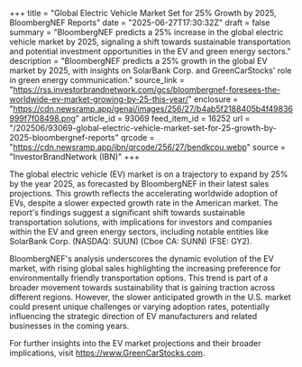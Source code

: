 +++
title = "Global Electric Vehicle Market Set for 25% Growth by 2025, BloombergNEF Reports"
date = "2025-06-27T17:30:32Z"
draft = false
summary = "BloombergNEF predicts a 25% increase in the global electric vehicle market by 2025, signaling a shift towards sustainable transportation and potential investment opportunities in the EV and green energy sectors."
description = "BloombergNEF predicts a 25% growth in the global EV market by 2025, with insights on SolarBank Corp. and GreenCarStocks' role in green energy communication."
source_link = "https://rss.investorbrandnetwork.com/gcs/bloombergnef-foresees-the-worldwide-ev-market-growing-by-25-this-year/"
enclosure = "https://cdn.newsramp.app/genai/images/256/27/b4ab5f2188405b4f49836999f7f08498.png"
article_id = 93069
feed_item_id = 16252
url = "/202506/93069-global-electric-vehicle-market-set-for-25-growth-by-2025-bloombergnef-reports"
qrcode = "https://cdn.newsramp.app/ibn/qrcode/256/27/bendkcou.webp"
source = "InvestorBrandNetwork (IBN)"
+++

<p>The global electric vehicle (EV) market is on a trajectory to expand by 25% by the year 2025, as forecasted by BloombergNEF in their latest sales projections. This growth reflects the accelerating worldwide adoption of EVs, despite a slower expected growth rate in the American market. The report's findings suggest a significant shift towards sustainable transportation solutions, with implications for investors and companies within the EV and green energy sectors, including notable entities like SolarBank Corp. (NASDAQ: SUUN) (Cboe CA: SUNN) (FSE: GY2).</p><p>BloombergNEF's analysis underscores the dynamic evolution of the EV market, with rising global sales highlighting the increasing preference for environmentally friendly transportation options. This trend is part of a broader movement towards sustainability that is gaining traction across different regions. However, the slower anticipated growth in the U.S. market could present unique challenges or varying adoption rates, potentially influencing the strategic direction of EV manufacturers and related businesses in the coming years.</p><p>For further insights into the EV market projections and their broader implications, visit <a href="https://www.GreenCarStocks.com" rel="nofollow" target="_blank">https://www.GreenCarStocks.com</a>.</p>